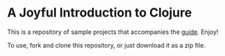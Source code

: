 # A Joyful Introduction to Clojure

This is a repository of sample projects that accompanies the [guide](https://medium.com/@daniel.oliver.king/a-clojure-development-environment-that-gets-out-of-your-way-c11e6711ead3). Enjoy!

To use, fork and clone this repository, or just download it as a zip file.
